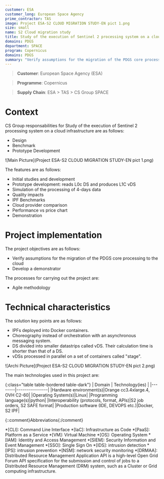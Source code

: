 ```yaml
---
customer: ESA
customer_long: European Space Agency
prime_contractor: TAS
image: Project ESA-S2 CLOUD MIGRATION STUDY-EN pict 1.png
size: small
name: S2 Cloud migration study
title: Study of the execution of Sentinel 2 processing system on a cloud infrastructure
domains: PDGS
department: SPACE
program: Copernicus
domains: PDGS
summary: "Verify assumptions for the migration of the PDGS core processing to the cloud. Develop a demonstrator"
---
```


> __Customer__\: European Space Agency (ESA)

> __Programme__\: Copernicus

> __Supply Chain__\: ESA > TAS >  CS Group SPACE


# Context


CS Group responsabilities for Study of the execution of Sentinel 2 processing system on a cloud infrastructure are as follows:
* Design
* Benchmark
* Prototype Development

![Main Picture](Project ESA-S2 CLOUD MIGRATION STUDY-EN pict 1.png)

The features are as follows:
* Initial studies and development
* Prototype development: reads L0c DS and produces L1C vDS
* Simulation of the processing of 4-days data
* Quality impacts
* IPF Benchmarks
* Cloud provider comparison
* Performance vs price chart
* Demonstration

# Project implementation

The project objectives are as follows:
* Verify assumptions for the migration of the PDGS core processing to the cloud 
* Develop a demonstrator

The processes for carrying out the project are:
* Agile methodology

# Technical characteristics

The solution key points are as follows:
* IPFs deployed into Docker containers.
* Choreography instead of orchestration with an asynchronous messaging system.
* DS divided into smaller datastrips called vDS. Their calculation time is shorter than that of a DS.
* vDSs processed in parallel on a set of containers called "stage".

![Archi Picture](Project ESA-S2 CLOUD MIGRATION STUDY-EN pict 2.png)

The main technologies used in this project are:

{:class="table table-bordered table-dark"}
| Domain | Technology(ies) |
|--------|----------------|
|Hardware environment(s)|Orange cc3.4xlarge.4, OVH C2-60|
|Operating System(s)|Linux|
|Programming language(s)|python|
|Interoperability (protocols, format, APIs)|S2 job orders, S2 SAFE format|
|Production software (IDE, DEVOPS etc.)|Docker, S2 IPF|



{::comment}Abbreviations{:/comment}

*[CLI]: Command Line Interface
*[IaC]: Infrastructure as Code
*[PaaS]: Platform as a Service
*[VM]: Virtual Machine
*[OS]: Operating System
*[IAM]: Identity and Access Management
*[SIEM]: Security Information and Event Management
*[SSO]: Single Sign On
*[IDS]: intrusion detection
*[IPS]: intrusion prevention
*[NSM]: network security monitoring
*[DRMAA]: Distributed Resource Management Application API is a high-level Open Grid Forum API specification for the submission and control of jobs to a Distributed Resource Management (DRM) system, such as a Cluster or Grid computing infrastructure.
